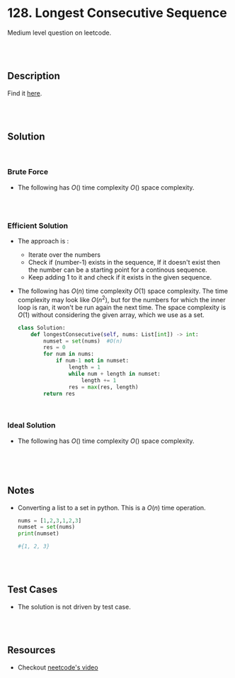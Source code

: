# 128. Longest Consecutive Sequence

Medium level question on leetcode.

<br>
<br>

## Description

Find it [here](https://leetcode.com/problems/longest-consecutive-sequence/description/).

<br>
<br>

## Solution

<br>

### Brute Force

- The following has $O()$ time complexity $O()$ space complexity.

  ```py

  ```

<br>

### Efficient Solution

- The approach is :
  - Iterate over the numbers
  - Check if (number-1) exists in the sequence, If it doesn't exist then the number can be a starting point for a continous sequence. 
  - Keep adding 1 to it and check if it exists in the given sequence.
  
- The following has $O(n)$ time complexity $O(1)$ space complexity. The time complexity may look like $O(n^2)$, but for the numbers for which the inner loop is ran, it won't be run again the next time. The space complexity is $O(1)$ without considering the given array, which we use as a set.

  ```py
  class Solution:
      def longestConsecutive(self, nums: List[int]) -> int:
          numset = set(nums)  #O(n)
          res = 0
          for num in nums:
              if num-1 not in numset:
                  length = 1
                  while num + length in numset:
                      length += 1
                  res = max(res, length)
          return res
  ```

<br>

### Ideal Solution

- The following has $O()$ time complexity $O()$ space complexity.

  ```py

  ```

<br>
<br>

## Notes

- Converting a list to a set in python. This is a $O(n)$ time operation.

  ```py
  nums = [1,2,3,1,2,3]
  numset = set(nums)
  print(numset)

  #{1, 2, 3}
  ```

<br>
<br>

## Test Cases

- The solution is not driven by test case.

<br>
<br>

## Resources

- Checkout [neetcode's video](https://www.youtube.com/watch?v=P6RZZMu_maU)

<br>
<br>
